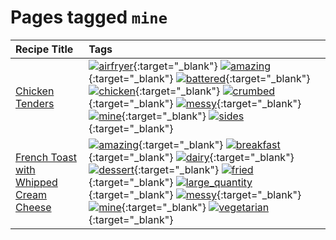 # Pages tagged `mine`

|Recipe Title|Tags
|:---|:---|
|[Chicken Tenders](../recipes/chickentenders.md)|[![airfryer](https://img.shields.io/badge/tag-airfryer-5e3ff5)](tags/airfryer.md){:target="_blank"} [![amazing](https://img.shields.io/badge/tag-amazing-3faa68)](tags/amazing.md){:target="_blank"} [![battered](https://img.shields.io/badge/tag-battered-6b1fb)](tags/battered.md){:target="_blank"} [![chicken](https://img.shields.io/badge/tag-chicken-d93385)](tags/chicken.md){:target="_blank"} [![crumbed](https://img.shields.io/badge/tag-crumbed-237124)](tags/crumbed.md){:target="_blank"} [![messy](https://img.shields.io/badge/tag-messy-8ce6fc)](tags/messy.md){:target="_blank"} [![mine](https://img.shields.io/badge/tag-mine-9ab3df)](tags/mine.md){:target="_blank"} [![sides](https://img.shields.io/badge/tag-sides-12b63)](tags/sides.md){:target="_blank"}|
|[French Toast with Whipped Cream Cheese](../recipes/frenchtoastwhippedcreamcheese.md)|[![amazing](https://img.shields.io/badge/tag-amazing-3faa68)](tags/amazing.md){:target="_blank"} [![breakfast](https://img.shields.io/badge/tag-breakfast-48e52e)](tags/breakfast.md){:target="_blank"} [![dairy](https://img.shields.io/badge/tag-dairy-4b9e32)](tags/dairy.md){:target="_blank"} [![dessert](https://img.shields.io/badge/tag-dessert-84f8cf)](tags/dessert.md){:target="_blank"} [![fried](https://img.shields.io/badge/tag-fried-379a95)](tags/fried.md){:target="_blank"} [![large_quantity](https://img.shields.io/badge/tag-large_quantity-424c13)](tags/large_quantity.md){:target="_blank"} [![messy](https://img.shields.io/badge/tag-messy-8ce6fc)](tags/messy.md){:target="_blank"} [![mine](https://img.shields.io/badge/tag-mine-9ab3df)](tags/mine.md){:target="_blank"} [![vegetarian](https://img.shields.io/badge/tag-vegetarian-473080)](tags/vegetarian.md){:target="_blank"}|
